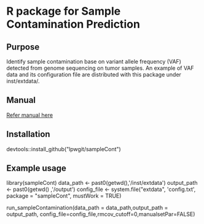 # R package for Sample Contamination Prediction

## Purpose
Identify sample contamination base on variant allele frequency (VAF) detected from genome sequencing on tumor samples. An example of VAF data and its configuration file are distributed with this package under inst/extdata/.

## Manual
[Refer manual here](/inst/extdata/sampleCont_vignettes.pdf)

## Installation
devtools::install_github("lpwgit/sampleCont")

## Example usage
library(sampleCont)
data_path <- past0(getwd(),'/inst/extdata')
output_path <- past0(getwd() ,'/output')
config_file <- system.file("extdata", 'config.txt',
  package = "sampleCont", mustWork = TRUE)

run_sampleContamination(data_path = data_path,output_path = output_path, 
  config_file=config_file,rmcov_cutoff=0,manualsetPar=FALSE)
